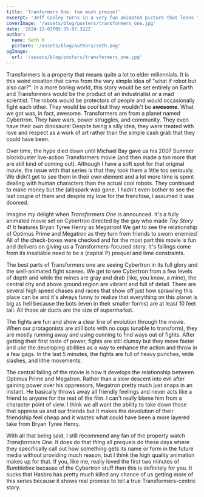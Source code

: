 ```yaml
---
title: 'Tranformers One: too much prequel'
excerpt: 'Jeff Cooley turns in a very fun animated picture that leans too much on setup.'
coverImage: '/assets/blog/posters/transformers_one.jpg'
date: '2024-12-03T05:35:07.322Z'
author:
  name: Seth H
  picture: '/assets/blog/authors/seth.png'
ogImage:
  url: '/assets/blog/posters/transformers_one.jpg'
---
```


Transformers is a property that means quite a lot to elder millennials. It is this weird creation that came from the very simple idea of "what if robot but also car?". In a more boring world, this story would be set entirely on Earth and Transformers would be the product of an industrialist or a mad scientist. The robots would be protectors of people and would occasionally fight each other. They would be _cool_ but they wouldn't be **awesome**. What we got was, in fact, awesome. Transformers are from a planet named Cybertron. They have wars, power struggles, and community. They even have their own dinosaurs! Despite being a silly idea, they were treated with love and respect as a work of art rather than the simple cash grab that they could have been.

Over time, the hype died down until Michael Bay gave us his 2007 Summer blockbuster live-action Transformers movie (and then made a ton more that are still kind of coming out). Although I have a soft spot for that original movie, the issue with that series is that they took them a little too seriously. We didn't get to see them in their own element and a lot more time is spent dealing with human characters than the actual cool robots. They continued to make money but the (all)spark was gone. I hadn't even bother to see the last couple of them and despite my love for the franchise, I assumed it was doomed.

Imagine my delight when _Transformers One_ is announced. It's a fully animated movie set on Cybertron directed by the guy who made _Toy Story 4_! It features Bryan Tyree Henry as Megatron! We get to see the relationship of Optimus Prime and Megatron as they turn from friends to sworn enemies! All of the check-boxes were checked and for the most part this movie is fun and delivers on giving us a Transformers-focused story. It's failings come from its insatiable need to be a (capital P) prequel and time constraints.

The best parts of Transformers one are seeing Cybertron in its full glory and the well-animated fight scenes. We get to see Cybertron from a few levels of depth and while the mines are gray and drab (like, you know, a mine), the central city and above ground region are vibrant and full of detail. There are several high speed chases and races that show off just how sprawling this place can be and it's always funny to realize that everything on this planet is big as hell because the bots (even in their smaller forms) are at least 10 feet tall. All those air ducts are the size of supermarket.

The fights are fun and show a clear line of evolution through the movie. When our protagonists are still bots with no cogs (unable to transform), they are mostly running away and using cunning to find ways out of fights. After getting their first taste of power, fights are still clumsy but they move faster and use the developing abilities as a way to enhance the action and throw in a few gags. In the last 5 minutes, the fights are full of heavy punches, wide slashes, and lithe movements.

The central failing of the movie is how it develops the relationship between Optimus Prime and Megatron. Rather than a slow descent into evil after gaining power over his oppressors, Megatron pretty much just snaps in an instant. He basically throws away all friendly feelings and never acts like a friend to anyone for the rest of the film. I can't really blame him from a character point of view. I think we all want the ability to take down those that oppress us and our friends but it makes the devolution of their friendship feel cheap and it wastes what could have been a more layered take from Bryan Tyree Henry.

With all that being said, I still recommend any fan of the property watch _Transformers One_. It does do that _thing_ all prequels do these days where they specifically call out how something gets its name or form in the future media without providing much reason, but I think the high quality animation makes up for that. If you, like me, really loved the first two minutes of _Bumblebee_ because of the Cybertron stuff then this is definitely for you. It sucks that Hasbro has pretty much killed any chance of us getting more of this series because it shows real promise to tell a true Transformers-centric story.
